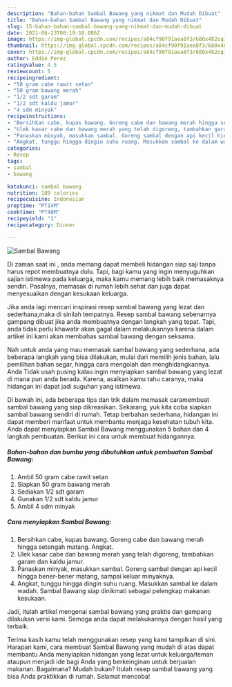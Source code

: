 ```yaml
---
description: "Bahan-bahan Sambal Bawang yang nikmat dan Mudah Dibuat"
title: "Bahan-bahan Sambal Bawang yang nikmat dan Mudah Dibuat"
slug: 15-bahan-bahan-sambal-bawang-yang-nikmat-dan-mudah-dibuat
date: 2021-06-23T08:19:18.886Z
image: https://img-global.cpcdn.com/recipes/a84cf90f91aea8f3/680x482cq70/sambal-bawang-foto-resep-utama.jpg
thumbnail: https://img-global.cpcdn.com/recipes/a84cf90f91aea8f3/680x482cq70/sambal-bawang-foto-resep-utama.jpg
cover: https://img-global.cpcdn.com/recipes/a84cf90f91aea8f3/680x482cq70/sambal-bawang-foto-resep-utama.jpg
author: Eddie Perez
ratingvalue: 4.5
reviewcount: 5
recipeingredient:
- "50 gram cabe rawit setan"
- "50 gram bawang merah"
- "1/2 sdt garam"
- "1/2 sdt kaldu jamur"
- "4 sdm minyak"
recipeinstructions:
- "Bersihkan cabe, kupas bawang. Goreng cabe dan bawang merah hingga setengah matang. Angkat."
- "Ulek kasar cabe dan bawang merah yang telah digoreng, tambahkan garam dan kaldu jamur."
- "Panaskan minyak, masukkan sambal. Goreng sambal dengan api kecil hingga bener-bener matang, sampai keluar minyaknya."
- "Angkat, tunggu hingga dingin suhu ruang. Masukkan sambal ke dalam wadah. Sambal Bawang siap dinikmati sebagai pelengkap makanan kesukaan."
categories:
- Resep
tags:
- sambal
- bawang

katakunci: sambal bawang 
nutrition: 189 calories
recipecuisine: Indonesian
preptime: "PT14M"
cooktime: "PT48M"
recipeyield: "1"
recipecategory: Dinner

---
```



![Sambal Bawang](https://img-global.cpcdn.com/recipes/a84cf90f91aea8f3/680x482cq70/sambal-bawang-foto-resep-utama.jpg)

Di zaman  saat ini , anda memang dapat membeli hidangan siap saji tanpa harus repot membuatnya dulu. Tapi, bagi kamu yang ingin menyuguhkan sajian istimewa pada keluarga, maka kamu memang lebih baik memasaknya sendiri. Pasalnya, memasak di rumah lebih sehat dan juga dapat menyesuaikan dengan kesukaan keluarga.

Jika anda lagi mencari inspirasi resep sambal bawang yang lezat dan sederhana,maka di sinilah tempatnya. Resep sambal bawang  sebenarnya gampang dibuat jika anda membuatnya dengan langkah yang tepat. Tapi, anda tidak perlu khawatir akan gagal dalam melakukannya 
karena dalam artikel ini kami akan membahas sambal bawang dengan seksama.  



Nah untuk anda yang mau memasak sambal bawang yang sederhana, ada beberapa langkah yang bisa dilakukan, mulai dari memilih jenis bahan, lalu pemilihan bahan segar, hingga cara mengolah dan menghidangkannya. Anda Tidak usah pusing kalau ingin menyiapkan sambal bawang yang lezat di mana pun anda berada. Karena, asalkan kamu  tahu caranya, maka hidangan ini dapat jadi suguhan yang istimewa.

Di bawah ini, ada beberapa tips dan trik dalam memasak caramembuat sambal bawang yang siap dikreasikan. Sekarang, yuk kita coba siapkan sambal bawang sendiri di rumah. Tetap berbahan sederhana, hidangan ini dapat memberi manfaat untuk membantu menjaga kesehatan tubuh kita. Anda dapat menyiapkan Sambal Bawang menggunakan 5 bahan dan 4 langkah pembuatan. Berikut ini cara untuk membuat hidangannya.

<!--inarticleads1-->

##### Bahan-bahan dan bumbu yang dibutuhkan untuk pembuatan Sambal Bawang:

1. Ambil 50 gram cabe rawit setan
1. Siapkan 50 gram bawang merah
1. Sediakan 1/2 sdt garam
1. Gunakan 1/2 sdt kaldu jamur
1. Ambil 4 sdm minyak




<!--inarticleads2-->

##### Cara menyiapkan Sambal Bawang:

1. Bersihkan cabe, kupas bawang. Goreng cabe dan bawang merah hingga setengah matang. Angkat.
1. Ulek kasar cabe dan bawang merah yang telah digoreng, tambahkan garam dan kaldu jamur.
1. Panaskan minyak, masukkan sambal. Goreng sambal dengan api kecil hingga bener-bener matang, sampai keluar minyaknya.
1. Angkat, tunggu hingga dingin suhu ruang. Masukkan sambal ke dalam wadah. Sambal Bawang siap dinikmati sebagai pelengkap makanan kesukaan.




Jadi, itulah artikel mengenai  sambal bawang  yang praktis dan gampang dilakukan versi kami. Semoga anda dapat melakukannya dengan hasil yang terbaik. 

Terima kasih kamu telah menggunakan resep yang kami tampilkan di sini. Harapan kami, cara membuat  Sambal Bawang yang mudah di atas dapat membantu Anda menyiapkan hidangan yang lezat untuk keluarga/teman ataupun menjadi ide bagi Anda yang berkeinginan untuk berjualan makanan. Bagaimana? Mudah bukan? Itulah resep sambal bawang yang bisa Anda praktikkan di rumah. Selamat mencoba!

